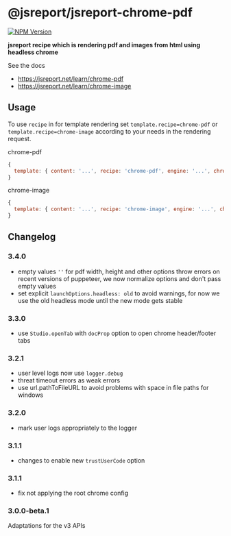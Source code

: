 # @jsreport/jsreport-chrome-pdf
[![NPM Version](http://img.shields.io/npm/v/@jsreport/jsreport-chrome-pdf.svg?style=flat-square)](https://npmjs.com/package/@jsreport/jsreport-chrome-pdf)

**jsreport recipe which is rendering pdf and images from html using headless chrome**

See the docs

- https://jsreport.net/learn/chrome-pdf
- https://jsreport.net/learn/chrome-image

## Usage
To use `recipe` in for template rendering set `template.recipe=chrome-pdf` or `template.recipe=chrome-image` according to your needs in the rendering request.

chrome-pdf

```js
{
  template: { content: '...', recipe: 'chrome-pdf', engine: '...', chrome: { ... } }
}
```

chrome-image

```js
{
  template: { content: '...', recipe: 'chrome-image', engine: '...', chromeImage: { ... } }
}
```

## Changelog

### 3.4.0

- empty values `''` for pdf width, height and other options throw errors on recent versions of puppeteer, we now normalize options and don't pass empty values
- set explicit `launchOptions.headless: old` to avoid warnings, for now we use the old headless mode until the new mode gets stable

### 3.3.0

- use `Studio.openTab` with `docProp` option to open chrome header/footer tabs

### 3.2.1

- user level logs now use `logger.debug`
- threat timeout errors as weak errors
- use url.pathToFileURL to avoid problems with space in file paths for windows

### 3.2.0

- mark user logs appropriately to the logger

### 3.1.1

- changes to enable new `trustUserCode` option

### 3.1.1

- fix not applying the root chrome config

### 3.0.0-beta.1

Adaptations for the v3 APIs

